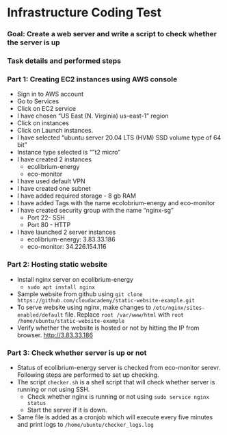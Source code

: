 # Infrastructure Coding Test

### Goal: Create a web server and write a script to check whether the server is up

### Task details and performed steps

### Part 1: Creating EC2 instances using AWS console

- Sign in to AWS account
-  Go to Services
-  Click on EC2 service
-  I have chosen “US East (N. Virginia) us-east-1” region
-  Click on instances
- Click on Launch instances.
- I have selected “ubuntu server 20.04 LTS (HVM) SSD volume type of 64 bit”
- Instance type selected is “”t2 micro”
- I have created 2 instances
  	- ecolibrium-energy
	- eco-monitor
- I have used default VPN
- I have created one subnet
- I have added required storage - 8 gb RAM
- I have added Tags with the name ecolobrium-energy and eco-monitor
- I have created security group with the name “nginx-sg”
	- Port 22- SSH
	- Port 80 - HTTP
- I have launched 2 server instances
	- ecolibrium-energy: 3.83.33.186
	- eco-monitor: 34.226.154.116

### Part 2: Hosting static website

- Install nginx server on ecolibrium-energy
	- `sudo apt install nginx`
- Sample website from github using `git clone https://github.com/cloudacademy/static-website-example.git`
- To serve website using nginx, make changes to `/etc/nginx/sites-enabled/default` file. Replace `root /var/www/html` with `root /home/ubuntu/static-website-example`
- Verify whether the website is hosted or not by hitting the IP from browser. http://3.83.33.186

### Part 3: Check whether server is up or not

- Status of ecolibrium-energy server is checked from eco-monitor serevr. Following steps are performed to set up checking.
- The script `checker.sh` is a shell script that will check whether server is running or not using SSH.
	- Check whether nginx is running or not using `sudo service nginx status`
	- Start the server if it is down.
- Same file is added as a cronjob which will execute every five minutes and print logs to `/home/ubuntu/checker_logs.log`
